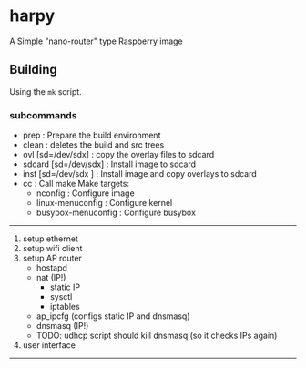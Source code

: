 # harpy

A Simple "nano-router" type Raspberry image

## Building

Using the `mk` script.

### subcommands

* prep : Prepare the build environment
* clean : deletes the build and src trees
* ovl [sd=/dev/sdx] : copy the overlay files to sdcard
* sdcard [sd=/dev/sdx] : Install image to sdcard
* inst [sd=/dev/sdx ] : Install image and copy overlays to sdcard
* cc : Call make
  Make targets:
  * nconfig : Configure image
  * linux-menuconfig : Configure kernel
  * busybox-menuconfig : Configure busybox

* * *

1. setup ethernet
3. setup wifi client
2. setup AP router
   - hostapd
   - nat (IP!)
     - static IP
	 - sysctl
	 - iptables
   - ap_ipcfg (configs static IP and dnsmasq)
   - dnsmasq (IP!)
   - TODO: udhcp script should kill dnsmasq (so it checks IPs again)
4. user interface


* * *
